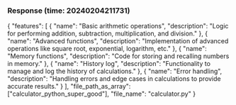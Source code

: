 ### Response (time: 20240204211731)

{
  "features": [
    {
      "name": "Basic arithmetic operations",
      "description": "Logic for performing addition, subtraction, multiplication, and division."
    },
    {
      "name": "Advanced functions",
      "description": "Implementation of advanced operations like square root, exponential, logarithm, etc."
    },
    {
      "name": "Memory functions",
      "description": "Code for storing and recalling numbers in memory."
    },
    {
      "name": "History log",
      "description": "Functionality to manage and log the history of calculations."
    },
    {
      "name": "Error handling",
      "description": "Handling errors and edge cases in calculations to provide accurate results."
    }
  ],
  "file_path_as_array": ["calculator_python_super_good"],
  "file_name": "calculator.py"
}